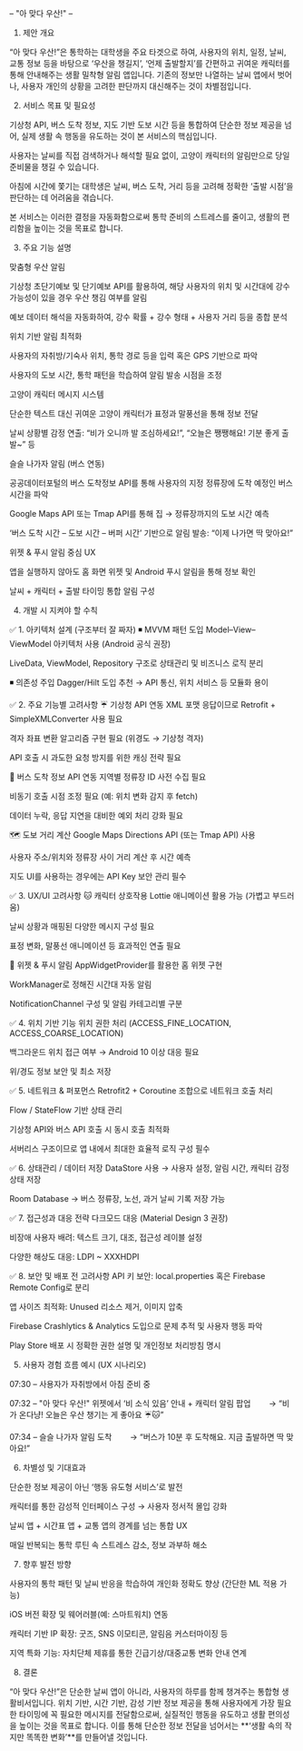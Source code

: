 – "아 맞다 우산!" –

1. 제안 개요

“아 맞다 우산!”은 통학하는 대학생을 주요 타겟으로 하여, 사용자의 위치, 일정, 날씨, 교통 정보 등을 바탕으로 ‘우산을 챙길지’, ‘언제 출발할지’를 간편하고 귀여운 캐릭터를 통해 안내해주는 생활 밀착형 알림 앱입니다. 기존의 정보만 나열하는 날씨 앱에서 벗어나, 사용자 개인의 상황을 고려한 판단까지 대신해주는 것이 차별점입니다.

2. 서비스 목표 및 필요성

기상청 API, 버스 도착 정보, 지도 기반 도보 시간 등을 통합하여 단순한 정보 제공을 넘어, 실제 생활 속 행동을 유도하는 것이 본 서비스의 핵심입니다.

사용자는 날씨를 직접 검색하거나 해석할 필요 없이, 고양이 캐릭터의 알림만으로 당일 준비물을 챙길 수 있습니다.

아침에 시간에 쫓기는 대학생은 날씨, 버스 도착, 거리 등을 고려해 정확한 ‘출발 시점’을 판단하는 데 어려움을 겪습니다.

본 서비스는 이러한 결정을 자동화함으로써 통학 준비의 스트레스를 줄이고, 생활의 편리함을 높이는 것을 목표로 합니다.

3. 주요 기능 설명

맞춤형 우산 알림

기상청 초단기예보 및 단기예보 API를 활용하여, 해당 사용자의 위치 및 시간대에 강수 가능성이 있을 경우 우산 챙김 여부를 알림

예보 데이터 해석을 자동화하여, 강수 확률 + 강수 형태 + 사용자 거리 등을 종합 분석

위치 기반 알림 최적화

사용자의 자취방/기숙사 위치, 통학 경로 등을 입력 혹은 GPS 기반으로 파악

사용자의 도보 시간, 통학 패턴을 학습하여 알림 발송 시점을 조정

고양이 캐릭터 메시지 시스템

단순한 텍스트 대신 귀여운 고양이 캐릭터가 표정과 말풍선을 통해 정보 전달

날씨 상황별 감정 연출: “비가 오니까 발 조심하세요!”, “오늘은 쨍쨍해요! 기분 좋게 출발~” 등

슬슬 나가자 알림 (버스 연동)

공공데이터포털의 버스 도착정보 API를 통해 사용자의 지정 정류장에 도착 예정인 버스 시간을 파악

Google Maps API 또는 Tmap API를 통해 집 → 정류장까지의 도보 시간 예측

‘버스 도착 시간 – 도보 시간 – 버퍼 시간’ 기반으로 알림 발송: “이제 나가면 딱 맞아요!”

위젯 & 푸시 알림 중심 UX

앱을 실행하지 않아도 홈 화면 위젯 및 Android 푸시 알림을 통해 정보 확인

날씨 + 캐릭터 + 출발 타이밍 통합 알림 구성

4. 개발 시 지켜야 할 수칙

✅ 1. 아키텍처 설계 (구조부터 잘 짜자)
◾ MVVM 패턴 도입
Model–View–ViewModel 아키텍처 사용 (Android 공식 권장)

LiveData, ViewModel, Repository 구조로 상태관리 및 비즈니스 로직 분리

◾ 의존성 주입
Dagger/Hilt 도입 추천 → API 통신, 위치 서비스 등 모듈화 용이

✅ 2. 주요 기능별 고려사항
☔ 기상청 API 연동
XML 포맷 응답이므로 Retrofit + SimpleXMLConverter 사용 필요

격자 좌표 변환 알고리즘 구현 필요 (위경도 → 기상청 격자)

API 호출 시 과도한 요청 방지를 위한 캐싱 전략 필요

🚌 버스 도착 정보 API 연동
지역별 정류장 ID 사전 수집 필요

비동기 호출 시점 조정 필요 (예: 위치 변화 감지 후 fetch)

데이터 누락, 응답 지연을 대비한 예외 처리 강화 필요

🗺 도보 거리 계산
Google Maps Directions API (또는 Tmap API) 사용

사용자 주소/위치와 정류장 사이 거리 계산 후 시간 예측

지도 UI를 사용하는 경우에는 API Key 보안 관리 필수

✅ 3. UX/UI 고려사항
🐱 캐릭터 상호작용
Lottie 애니메이션 활용 가능 (가볍고 부드러움)

날씨 상황과 매핑된 다양한 메시지 구성 필요

표정 변화, 말풍선 애니메이션 등 효과적인 연출 필요

🧊 위젯 & 푸시 알림
AppWidgetProvider를 활용한 홈 위젯 구현

WorkManager로 정해진 시간대 자동 알림

NotificationChannel 구성 및 알림 카테고리별 구분

✅ 4. 위치 기반 기능
위치 권한 처리 (ACCESS_FINE_LOCATION, ACCESS_COARSE_LOCATION)

백그라운드 위치 접근 여부 → Android 10 이상 대응 필요

위/경도 정보 보안 및 최소 저장

✅ 5. 네트워크 & 퍼포먼스
Retrofit2 + Coroutine 조합으로 네트워크 호출 처리

Flow / StateFlow 기반 상태 관리

기상청 API와 버스 API 호출 시 동시 호출 최적화

서버리스 구조이므로 앱 내에서 최대한 효율적 로직 구성 필수

✅ 6. 상태관리 / 데이터 저장
DataStore 사용 → 사용자 설정, 알림 시간, 캐릭터 감정 상태 저장

Room Database → 버스 정류장, 노선, 과거 날씨 기록 저장 가능

✅ 7. 접근성과 대응 전략
다크모드 대응 (Material Design 3 권장)

비장애 사용자 배려: 텍스트 크기, 대조, 접근성 레이블 설정

다양한 해상도 대응: LDPI ~ XXXHDPI

✅ 8. 보안 및 배포 전 고려사항
API 키 보안: local.properties 혹은 Firebase Remote Config로 분리

앱 사이즈 최적화: Unused 리소스 제거, 이미지 압축

Firebase Crashlytics & Analytics 도입으로 문제 추적 및 사용자 행동 파악

Play Store 배포 시 정확한 권한 설명 및 개인정보 처리방침 명시

5. 사용자 경험 흐름 예시 (UX 시나리오)

07:30 – 사용자가 자취방에서 아침 준비 중

07:32 – "아 맞다 우산!" 위젯에서 ‘비 소식 있음’ 안내 + 캐릭터 알림 팝업
  → “비가 온다냥! 오늘은 우산 챙기는 게 좋아요 ☔️🐱”

07:34 – 슬슬 나가자 알림 도착
  → “버스가 10분 후 도착해요. 지금 출발하면 딱 맞아요!”

6. 차별성 및 기대효과

단순한 정보 제공이 아닌 ‘행동 유도형 서비스’로 발전

캐릭터를 통한 감성적 인터페이스 구성 → 사용자 정서적 몰입 강화

날씨 앱 + 시간표 앱 + 교통 앱의 경계를 넘는 통합 UX

매일 반복되는 통학 루틴 속 스트레스 감소, 정보 과부하 해소

7. 향후 발전 방향

사용자의 통학 패턴 및 날씨 반응을 학습하여 개인화 정확도 향상 (간단한 ML 적용 가능)

iOS 버전 확장 및 웨어러블(예: 스마트워치) 연동

캐릭터 기반 IP 확장: 굿즈, SNS 이모티콘, 알림음 커스터마이징 등

지역 특화 기능: 자치단체 제휴를 통한 긴급기상/대중교통 변화 안내 연계

8. 결론

“아 맞다 우산!”은 단순한 날씨 앱이 아니라, 사용자의 하루를 함께 챙겨주는 통합형 생활비서입니다.
위치 기반, 시간 기반, 감성 기반 정보 제공을 통해 사용자에게 가장 필요한 타이밍에 꼭 필요한 메시지를 전달함으로써,
실질적인 행동을 유도하고 생활 편의성을 높이는 것을 목표로 합니다.
이를 통해 단순한 정보 전달을 넘어서는 **‘생활 속의 작지만 똑똑한 변화’**를 만들어낼 것입니다.

